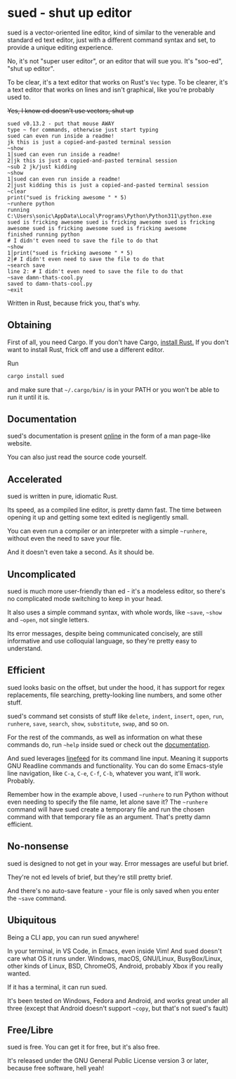 # sued - shut up editor

sued is a vector-oriented line editor, kind of similar to the venerable and standard ed text editor, just with a different command syntax and set, to provide a unique editing experience.

No, it's not "super user editor", or an editor that will sue you. It's "soo-ed", "shut up editor".

To be clear, it's a text editor that works on Rust's `Vec` type. To be clearer, it's a text editor that works on lines and isn't graphical, like you're probably used to.

~~Yes, I know ed doesn't use vectors, shut up~~

```sued
sued v0.13.2 - put that mouse AWAY
type ~ for commands, otherwise just start typing
sued can even run inside a readme!
jk this is just a copied-and-pasted terminal session
~show
1│sued can even run inside a readme!
2│jk this is just a copied-and-pasted terminal session
~sub 2 jk/just kidding
~show
1│sued can even run inside a readme!
2│just kidding this is just a copied-and-pasted terminal session
~clear
print("sued is fricking awesome " * 5)
~runhere python
running C:\Users\sonic\AppData\Local\Programs\Python\Python311\python.exe
sued is fricking awesome sued is fricking awesome sued is fricking awesome sued is fricking awesome sued is fricking awesome 
finished running python
# I didn't even need to save the file to do that
~show
1│print("sued is fricking awesome " * 5)
2│# I didn't even need to save the file to do that
~search save
line 2: # I didn't even need to save the file to do that
~save damn-thats-cool.py
saved to damn-thats-cool.py
~exit
```

Written in Rust, because frick you, that's why.

## Obtaining

First of all, you need Cargo. If you don't have Cargo, [install Rust.](https://www.rust-lang.org/learn/get-started) If you don't want to install Rust, frick off and use a different editor.

Run

```bash
cargo install sued
```

and make sure that `~/.cargo/bin/` is in your PATH or you won't be able to run it until it is.

## Documentation

sued's documentation is present [online](https://that1m8head.github.io/sued) in the form of a man page-like website.

You can also just read the source code yourself.

## Accelerated

sued is written in pure, idiomatic Rust.

Its speed, as a compiled line editor, is pretty damn fast. The time between opening it up and getting some text edited is negligently small.

You can even run a compiler or an interpreter with a simple `~runhere`, without even the need to save your file.

And it doesn't even take a second. As it should be.

## Uncomplicated

sued is much more user-friendly than ed - it's a modeless editor, so there's no complicated mode switching to keep in your head.

It also uses a simple command syntax, with whole words, like `~save`, `~show` and `~open`, not single letters.

Its error messages, despite being communicated concisely, are still informative and use colloquial language, so they're pretty easy to understand.

## Efficient

sued looks basic on the offset, but under the hood, it has support for regex replacements, file searching, pretty-looking line numbers, and some other stuff.

sued's command set consists of stuff like `delete`, `indent`, `insert`, `open`, `run`, `runhere`, `save`, `search`, `show`, `substitute`, `swap`, and so on.

For the rest of the commands, as well as information on what these commands do, run `~help` inside sued or check out the [documentation](https://aeriavelocity.github.io/sued).

And sued leverages [linefeed](https://github.com/murarth/linefeed) for its command line input. Meaning it supports GNU Readline commands and functionality. You can do some Emacs-style line navigation, like `C-a`, `C-e`, `C-f`, `C-b`, whatever you want, it'll work. Probably.

Remember how in the example above, I used `~runhere` to run Python without even needing to specify the file name, let alone save it? The `~runhere` command will have sued create a temporary file and run the chosen command with that temporary file as an argument. That's pretty damn efficient.

## No-nonsense

sued is designed to not get in your way. Error messages are useful but brief.

They're not ed levels of brief, but they're still pretty brief.

And there's no auto-save feature - your file is only saved when you enter the `~save` command.

## Ubiquitous

Being a CLI app, you can run sued anywhere!

In your terminal, in VS Code, in Emacs, even inside Vim! And sued doesn't care what OS it runs under. Windows, macOS, GNU/Linux, BusyBox/Linux, other kinds of Linux, BSD, ChromeOS, Android, probably Xbox if you really wanted.

If it has a terminal, it can run sued.

It's been tested on Windows, Fedora and Android, and works great under all three (except that Android doesn't support `~copy`, but that's not sued's fault)

## Free/Libre

sued is free. You can get it for free, but it's also free.

It's released under the GNU General Public License version 3 or later, because
free software, hell yeah!
